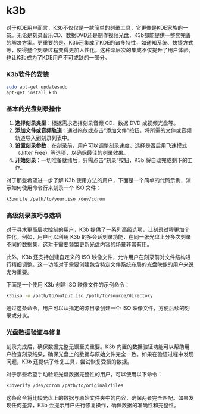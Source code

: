 # k3b

对于KDE用户而言，K3b不仅仅是一款简单的刻录工具，它更像是KDE家族的一员。无论是刻录音乐CD、数据DVD还是制作视频光盘，K3b都能提供一整套完善的解决方案。更重要的是，K3b还集成了KDE的诸多特性，如通知系统、快捷方式等，使得整个刻录过程变得更加人性化。这种深层次的集成不仅提升了用户体验，也让K3b成为了KDE用户不可或缺的一部分。

### K3b软件的安装

```bash
sudo apt-get updatesudo 
apt-get install k3b
```

### 基本的光盘刻录操作

1. **选择刻录类型**：根据需求选择刻录音频 CD、数据 DVD 或视频光盘等。
2. **添加文件或音频轨道**：通过拖放或点击“添加文件”按钮，将所需的文件或音频轨道导入到刻录列表中。
3. **设置刻录参数**：在刻录前，用户可以调整刻录速度、选择是否启用飞速模式（Jitter Free）等选项，以确保最佳的刻录效果。
4. **开始刻录**：一切准备就绪后，只需点击“刻录”按钮，K3b 将自动完成剩下的工作。

对于那些希望进一步了解 K3b 使用方法的用户，下面是一个简单的代码示例，演示如何使用命令行来刻录一个 ISO 文件：

```bash
k3bwrite /path/to/your.iso /dev/cdrom
```

### 高级刻录技巧与选项

对于寻求更高层次控制的用户，K3b 提供了一系列高级选项，让刻录过程更加个性化。例如，用户可以利用 K3b 的多会话刻录功能，在同一张光盘上分多次刻录不同的数据集，这对于需要频繁更新光盘内容的场景非常有用。

此外，K3b 还支持创建自定义的 ISO 映像文件，允许用户在刻录前对文件结构进行精细调整。这一功能对于需要创建包含特定文件系统布局的光盘映像的用户来说尤为重要。

下面是一个使用 K3b 创建 ISO 映像文件的示例命令：

```bash
k3biso -o /path/to/output.iso /path/to/source/directory
```

通过这条命令，用户可以从指定的源目录创建一个 ISO 映像文件，方便后续的刻录或分发。

### 光盘数据验证与修复

刻录完成后，确保数据完整无误至关重要。K3b 内置的数据验证功能可以帮助用户检查刻录结果，确保光盘上的数据与原始文件完全一致。如果在验证过程中发现问题，K3b 还提供了修复工具，尝试恢复受损的数据。

对于那些希望手动验证光盘数据完整性的用户，可以使用以下命令：

```bash
k3bverify /dev/cdrom /path/to/original/files
```

这条命令将比较光盘上的数据与原始文件夹中的内容，确保两者完全匹配。如果发现任何差异，K3b 会提示用户进行修复操作，确保数据的准确性和完整性。
